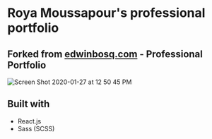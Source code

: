 # Roya Moussapour's professional portfolio

## Forked from [edwinbosq.com](https://edwinbosq.com) - Professional Portfolio

![Screen Shot 2020-01-27 at 12 50 45 PM](https://user-images.githubusercontent.com/48811985/73208448-62d31580-413e-11ea-9639-38f45e19a27c.png)

## Built with
- React.js
- Sass (SCSS)
